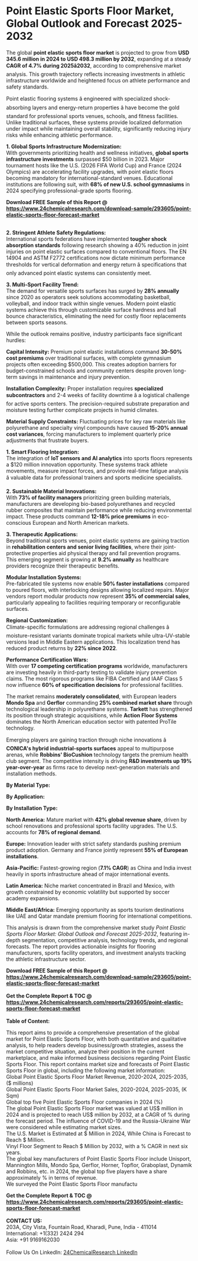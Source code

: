 <h1>Point Elastic Sports Floor Market, Global Outlook and Forecast 2025-2032</h1><p>The global <strong>point elastic sports floor market</strong> is projected to grow from <strong>USD 345.6 million in 2024 to USD 498.3 million by 2032</strong>, expanding at a steady <strong>CAGR of 4.7% during 2025â2032</strong>, according to comprehensive market analysis. This growth trajectory reflects increasing investments in athletic infrastructure worldwide and heightened focus on athlete performance and safety standards.</p><p>Point elastic flooring systems â engineered with specialized shock-absorbing layers and energy-return properties â have become the gold standard for professional sports venues, schools, and fitness facilities. Unlike traditional surfaces, these systems provide localized deformation under impact while maintaining overall stability, significantly reducing injury risks while enhancing athletic performance.</p><p><strong>1. Global Sports Infrastructure Modernization:</strong><br>
With governments prioritizing health and wellness initiatives, <strong>global sports infrastructure investments</strong> surpassed $50 billion in 2023. Major tournament hosts like the U.S. (2026 FIFA World Cup) and France (2024 Olympics) are accelerating facility upgrades, with point elastic floors becoming mandatory for international-standard venues. Educational institutions are following suit, with <strong>68% of new U.S. school gymnasiums</strong> in 2024 specifying professional-grade sports flooring.</p><div><b>Download FREE Sample of this Report @ 
            <a href="https://www.24chemicalresearch.com/download-sample/293605/point-elastic-sports-floor-forecast-market">
            https://www.24chemicalresearch.com/download-sample/293605/point-elastic-sports-floor-forecast-market</a></b></div><br><p><strong>2. Stringent Athlete Safety Regulations:</strong><br>
International sports federations have implemented <strong>tougher shock absorption standards</strong> following research showing a 40% reduction in joint injuries on point elastic surfaces compared to conventional floors. The EN 14904 and ASTM F2772 certifications now dictate minimum performance thresholds for vertical deformation and energy return â specifications that only advanced point elastic systems can consistently meet.</p><p><strong>3. Multi-Sport Facility Trend:</strong><br>
The demand for versatile sports surfaces has surged by <strong>28% annually</strong> since 2020 as operators seek solutions accommodating basketball, volleyball, and indoor track within single venues. Modern point elastic systems achieve this through customizable surface hardness and ball bounce characteristics, eliminating the need for costly floor replacements between sports seasons.</p><p>While the outlook remains positive, industry participants face significant hurdles:</p><p><strong>Capital Intensity:</strong> Premium point elastic installations command <strong>30-50% cost premiums</strong> over traditional surfaces, with complete gymnasium projects often exceeding $500,000. This creates adoption barriers for budget-constrained schools and community centers despite proven long-term savings in maintenance and injury prevention.</p><p><strong>Installation Complexity:</strong> Proper installation requires <strong>specialized subcontractors</strong> and 2-4 weeks of facility downtime â a logistical challenge for active sports centers. The precision-required substrate preparation and moisture testing further complicate projects in humid climates.</p><p><strong>Material Supply Constraints:</strong> Fluctuating prices for key raw materials like polyurethane and specialty vinyl compounds have caused <strong>15-20% annual cost variances</strong>, forcing manufacturers to implement quarterly price adjustments that frustrate buyers.</p><p><strong>1. Smart Flooring Integration:</strong><br>
The integration of <strong>IoT sensors and AI analytics</strong> into sports floors represents a $120 million innovation opportunity. These systems track athlete movements, measure impact forces, and provide real-time fatigue analysis â valuable data for professional trainers and sports medicine specialists.</p><p><strong>2. Sustainable Material Innovations:</strong><br>
With <strong>73% of facility managers</strong> prioritizing green building materials, manufacturers are developing bio-based polyurethanes and recycled rubber composites that maintain performance while reducing environmental impact. These products command <strong>12-18% price premiums</strong> in eco-conscious European and North American markets.</p><p><strong>3. Therapeutic Applications:</strong><br>
Beyond traditional sports venues, point elastic systems are gaining traction in <strong>rehabilitation centers and senior living facilities</strong>, where their joint-protective properties aid physical therapy and fall prevention programs. This emerging segment is growing at <strong>9.2% annually</strong> as healthcare providers recognize their therapeutic benefits.</p><p><strong>Modular Installation Systems:</strong><br>
	Pre-fabricated tile systems now enable <strong>50% faster installations</strong> compared to poured floors, with interlocking designs allowing localized repairs. Major vendors report modular products now represent <strong>35% of commercial sales</strong>, particularly appealing to facilities requiring temporary or reconfigurable surfaces.</p><p><strong>Regional Customization:</strong><br>
	Climate-specific formulations are addressing regional challenges â moisture-resistant variants dominate tropical markets while ultra-UV-stable versions lead in Middle Eastern applications. This localization trend has reduced product returns by <strong>22% since 2022</strong>.</p><p><strong>Performance Certification Wars:</strong><br>
	With over <strong>17 competing certification programs</strong> worldwide, manufacturers are investing heavily in third-party testing to validate injury prevention claims. The most rigorous programs like FIBA Certified and IAAF Class 5 now influence <strong>60% of specification decisions</strong> for professional facilities.</p><p>The market remains <strong>moderately consolidated</strong>, with European leaders <strong>Mondo Spa</strong> and <strong>Gerflor</strong> commanding <strong>25% combined market share</strong> through technological leadership in polyurethane systems. <strong>Tarkett</strong> has strengthened its position through strategic acquisitions, while <strong>Action Floor Systems</strong> dominates the North American education sector with patented ProTile technology.</p><p>Emerging players are gaining traction through niche innovations â <strong>CONICA's hybrid industrial-sports surfaces</strong> appeal to multipurpose arenas, while <strong>Robbins' BioCushion</strong> technology targets the premium health club segment. The competitive intensity is driving <strong>R&amp;D investments up 19% year-over-year</strong> as firms race to develop next-generation materials and installation methods.</p><p><strong>By Material Type:</strong></p><p><strong>By Application:</strong></p><p><strong>By Installation Type:</strong></p><p><strong>North America:</strong> Mature market with <strong>42% global revenue share</strong>, driven by school renovations and professional sports facility upgrades. The U.S. accounts for <strong>78% of regional demand</strong>.</p><p><strong>Europe:</strong> Innovation leader with strict safety standards pushing premium product adoption. Germany and France jointly represent <strong>55% of European installations</strong>.</p><p><strong>Asia-Pacific:</strong> Fastest-growing region (<strong>7.1% CAGR</strong>) as China and India invest heavily in sports infrastructure ahead of major international events.</p><p><strong>Latin America:</strong> Niche market concentrated in Brazil and Mexico, with growth constrained by economic volatility but supported by soccer academy expansions.</p><p><strong>Middle East/Africa:</strong> Emerging opportunity as sports tourism destinations like UAE and Qatar mandate premium flooring for international competitions.</p><p>This analysis is drawn from the comprehensive market study <em>Point Elastic Sports Floor Market: Global Outlook and Forecast 2025-2032</em>, featuring in-depth segmentation, competitive analysis, technology trends, and regional forecasts. The report provides actionable insights for flooring manufacturers, sports facility operators, and investment analysts tracking the athletic infrastructure sector.</p><div><b>Download FREE Sample of this Report @ 
            <a href="https://www.24chemicalresearch.com/download-sample/293605/point-elastic-sports-floor-forecast-market">
            https://www.24chemicalresearch.com/download-sample/293605/point-elastic-sports-floor-forecast-market</a></b></div><br><div><b>Get the Complete Report & TOC @ 
            <a href="https://www.24chemicalresearch.com/reports/293605/point-elastic-sports-floor-forecast-market">
            https://www.24chemicalresearch.com/reports/293605/point-elastic-sports-floor-forecast-market</a></b></div><br>
            <b>Table of Content:</b><p>This report aims to provide a comprehensive presentation of the global market for Point Elastic Sports Floor, with both quantitative and qualitative analysis, to help readers develop business/growth strategies, assess the market competitive situation, analyze their position in the current marketplace, and make informed business decisions regarding Point Elastic Sports Floor. This report contains market size and forecasts of Point Elastic Sports Floor in global, including the following market information:<br />
Global Point Elastic Sports Floor Market Revenue, 2020-2024, 2025-2035, ($ millions)<br />
Global Point Elastic Sports Floor Market Sales, 2020-2024, 2025-2035, (K Sqm)<br />
Global top five Point Elastic Sports Floor companies in 2024 (%)<br />
The global Point Elastic Sports Floor market was valued at US$ million in 2024 and is projected to reach US$ million by 2032, at a CAGR of % during the forecast period. The influence of COVID-19 and the Russia-Ukraine War were considered while estimating market sizes.<br />
The U.S. Market is Estimated at $ Million in 2024, While China is Forecast to Reach $ Million.<br />
Vinyl Floor Segment to Reach $ Million by 2032, with a % CAGR in next six years.<br />
The global key manufacturers of Point Elastic Sports Floor include Unisport, Mannington Mills, Mondo Spa, Gerflor, Horner, Topflor, Graboplast, Dynamik and Robbins, etc. in 2024, the global top five players have a share approximately % in terms of revenue.<br />
We surveyed the Point Elastic Sports Floor manufactu</p><div><b>Get the Complete Report & TOC @ 
            <a href="https://www.24chemicalresearch.com/reports/293605/point-elastic-sports-floor-forecast-market">
            https://www.24chemicalresearch.com/reports/293605/point-elastic-sports-floor-forecast-market</a></b></div><br><b>CONTACT US:</b><br>
            203A, City Vista, Fountain Road, Kharadi, Pune, India - 411014<br>
            International: +1(332) 2424 294<br>
            Asia: +91 9169162030 <br><br>
            Follow Us On LinkedIn: <a href="https://www.linkedin.com/company/24chemicalresearch/">24ChemicalResearch LinkedIn</a>